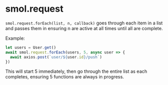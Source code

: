 # smol.request

`smol.request.forEach(list, n, callback)` goes through each item in a list and passes them in ensuring n are active at all times until all are complete.

Example:

```js
let users = User.get()
await smol.request.forEach(users, 5, async user => {
  await axios.post(`user/${user.id}/push`)
})
```

This will start 5 immediately, then go through the entire list as each completes, ensuring 5 functions are always in progress.
